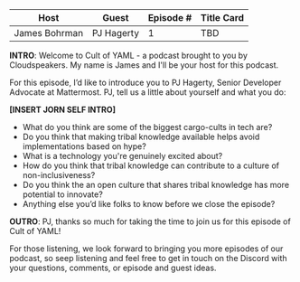 | Host          |   Guest       | Episode # | Title Card |
|---------------|---------------|-----------|------------|
| James Bohrman | PJ Hagerty    |  1        |  TBD       |

**INTRO**: Welcome to Cult of YAML - a podcast brought to you by Cloudspeakers. My name is James and I'll be your host for this podcast.

For this episode, I’d like to introduce you to PJ Hagerty, Senior Developer Advocate at Mattermost. PJ, tell us a little about yourself and what you do:

**[INSERT JORN SELF INTRO]**


* What do you think are some of the biggest cargo-cults in tech are?
* Do you think that making tribal knowledge available helps avoid implementations based on hype?
* What is a technology you're genuinely excited about?
* How do you think that tribal knowledge can contribute to a culture of non-inclusiveness?
* Do you think the an open culture that shares tribal knowledge has more potential to innovate?
* Anything else you’d like folks to know before we close the episode?

**OUTRO**: PJ, thanks so much for taking the time to join us for this episode of Cult of YAML!

For those listening, we look forward to bringing you more episodes of our podcast, so seep listening and feel free to get in touch on the Discord with your questions, comments, or episode and guest ideas. 
